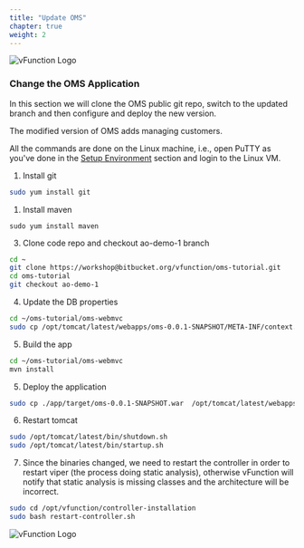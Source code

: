 ```yaml
---
title: "Update OMS"
chapter: true
weight: 2
---
```


![vFunction Logo](/images/vFunction.png)

### Change the OMS Application

In this section we will clone the OMS public git repo, switch to the updated branch and then configure and deploy the new version. 

The modified version of OMS adds managing customers. 

All the commands are done on the Linux machine, i.e., open PuTTY as you've done in the [Setup Environment](/10_setup.html) section and login to the Linux VM. 


1. Install git

```bash
sudo yum install git
```

1. Install maven

```
sudo yum install maven
```

3. Clone code repo and checkout ao-demo-1 branch

```bash
cd ~
git clone https://workshop@bitbucket.org/vfunction/oms-tutorial.git
cd oms-tutorial
git checkout ao-demo-1
```

4. Update the DB properties

```bash
cd ~/oms-tutorial/oms-webmvc
sudo cp /opt/tomcat/latest/webapps/oms-0.0.1-SNAPSHOT/META-INF/context.xml ./app/src/main/webapp/META-INF/context.xml
```


5. Build the app

```bash
cd ~/oms-tutorial/oms-webmvc
mvn install
```

5. Deploy the application

```bash
sudo cp ./app/target/oms-0.0.1-SNAPSHOT.war  /opt/tomcat/latest/webapps/
```

6. Restart tomcat

```bash
sudo /opt/tomcat/latest/bin/shutdown.sh
sudo /opt/tomcat/latest/bin/startup.sh
```


7. Since the binaries changed, we need to restart the controller in order to restart viper (the process doing static analysis),
otherwise vFunction will notify that static analysis is missing classes and the architecture will be incorrect.

```bash
sudo cd /opt/vfunction/controller-installation
sudo bash restart-controller.sh
```

![vFunction Logo](/images/vFunction.png)